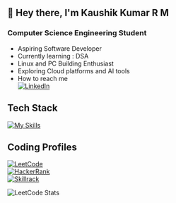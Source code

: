 ## 👋 Hey there, I'm Kaushik Kumar R M
### Computer Science Engineering Student
- Aspiring Software Developer
- Currently learning : DSA
- Linux and PC Building Enthusiast
- Exploring Cloud platforms and AI tools
- How to reach me  
[![LinkedIn](https://img.shields.io/badge/linkedin-%230077B5.svg?style=for-the-badge&logo=linkedin&logoColor=white)](https://linkedin.com/in/kaushik-kumar-rm)
## Tech Stack
[![My Skills](https://skillicons.dev/icons?i=java,python,c,html,css,javascript,react,mysql,git,github,vscode&theme=dark&perline=15)](https://skillicons.dev)
## Coding Profiles
[![LeetCode](https://img.shields.io/badge/LeetCode-FFA116?style=for-the-badge&logo=leetcode&logoColor=black)](https://leetcode.com/u/kaushik0325kumar/)  
[![HackerRank](https://img.shields.io/badge/HackerRank-2EC866?style=for-the-badge&logo=hackerrank&logoColor=white)](https://www.hackerrank.com/profile/kaushik0325kumar)  
[![Skillrack](https://img.shields.io/badge/Skillrack-5B3EC4?style=for-the-badge&logo=code&logoColor=white)](https://www.skillrack.com/faces/resume.xhtml?id=438720&key=d16223f27dca99bad2a30e4b63d069690c9ffbb9)  

![LeetCode Stats](https://leetcard.jacoblin.cool/kaushik0325kumar?theme=dark&font=Ubuntu&ext=contest)
